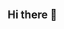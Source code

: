 ## Hi there 👋

<!--[![Typing SVG](https://readme-typing-svg.demolab.com?font=Share+Tech+Mono&weight=500&size=24&pause=1000&color=73FF41&center=true&vCenter=true&width=435&lines=Be+Welcome!+%F0%9F%91%8B%F0%9F%8F%BD;Hello%2C+My+Name+is+Bruno+Barbosa;Student+System+for+Internet+Senac)](https://git.io/typing-svg)
**Brunobarbosa-Tech/Brunobarbosa-Tech** is a ✨ _special_ ✨ repository because its `README.md` (this file) appears on your GitHub profile.

Here are some ideas to get you started:

- 🔭 I’m currently working on ...
- 🌱 I’m currently learning ...
- 👯 I’m looking to collaborate on ...
- 🤔 I’m looking for help with ...
- 💬 Ask me about ...
- 📫 How to reach me: ...
- 😄 Pronouns: ...
- ⚡ Fun fact: ...
-->
